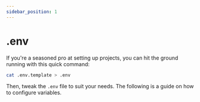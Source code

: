 ```yaml
---
sidebar_position: 1
---
```


# .env

If you're a seasoned pro at setting up projects, you can hit the ground running with this quick command:

```bash
cat .env.template > .env
```

Then, tweak the `.env` file to suit your needs. The following is a guide on how to configure variables.
